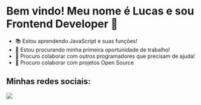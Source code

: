 <h1>Bem vindo! Meu nome é Lucas e sou Frontend Developer 👋</h1>
<ul>
  <li>📚 Estou aprendendo JavaScript e suas funções!</li>
  <li>👷 Estou procurando minha primeira oportunidade de trabalho!</li>
  <li>👯 Procuro colaborar com outros programadores que precisam de ajuda!</li>
  <li>🔨 Procuro colaborar com projetos Open Source</li>
 </ul>
 <h2>Minhas redes sociais:</h2>
 <img width=”200" height=”200" src='https://icons.iconarchive.com/icons/danleech/simple/128/linkedin-icon.png'></img>
